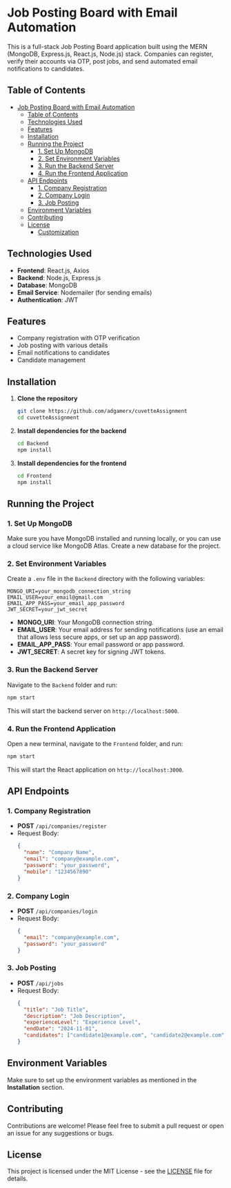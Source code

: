 # Job Posting Board with Email Automation

This is a full-stack Job Posting Board application built using the MERN (MongoDB, Express.js, React.js, Node.js) stack. Companies can register, verify their accounts via OTP, post jobs, and send automated email notifications to candidates.

## Table of Contents
- [Job Posting Board with Email Automation](#job-posting-board-with-email-automation)
  - [Table of Contents](#table-of-contents)
  - [Technologies Used](#technologies-used)
  - [Features](#features)
  - [Installation](#installation)
  - [Running the Project](#running-the-project)
    - [1. Set Up MongoDB](#1-set-up-mongodb)
    - [2. Set Environment Variables](#2-set-environment-variables)
    - [3. Run the Backend Server](#3-run-the-backend-server)
    - [4. Run the Frontend Application](#4-run-the-frontend-application)
  - [API Endpoints](#api-endpoints)
    - [1. Company Registration](#1-company-registration)
    - [2. Company Login](#2-company-login)
    - [3. Job Posting](#3-job-posting)
  - [Environment Variables](#environment-variables)
  - [Contributing](#contributing)
  - [License](#license)
    - [Customization](#customization)

## Technologies Used
- **Frontend**: React.js, Axios
- **Backend**: Node.js, Express.js
- **Database**: MongoDB
- **Email Service**: Nodemailer (for sending emails)
- **Authentication**: JWT

## Features
- Company registration with OTP verification
- Job posting with various details
- Email notifications to candidates
- Candidate management

## Installation

1. **Clone the repository**
   ```bash
   git clone https://github.com/adgamerx/cuvetteAssignment
   cd cuvetteAssignment
   ```

2. **Install dependencies for the backend**
   ```bash
   cd Backend
   npm install
   ```

3. **Install dependencies for the frontend**
   ```bash
   cd Frontend
   npm install
   ```

## Running the Project

### 1. Set Up MongoDB
Make sure you have MongoDB installed and running locally, or you can use a cloud service like MongoDB Atlas. Create a new database for the project.

### 2. Set Environment Variables
Create a `.env` file in the `Backend` directory with the following variables:

```
MONGO_URI=your_mongodb_connection_string
EMAIL_USER=your_email@gmail.com
EMAIL_APP_PASS=your_email_app_password
JWT_SECRET=your_jwt_secret
```

- **MONGO_URI**: Your MongoDB connection string.
- **EMAIL_USER**: Your email address for sending notifications (use an email that allows less secure apps, or set up an app password).
- **EMAIL_APP_PASS**: Your email password or app password.
- **JWT_SECRET**: A secret key for signing JWT tokens.

### 3. Run the Backend Server
Navigate to the `Backend` folder and run:
```bash
npm start
```
This will start the backend server on `http://localhost:5000`.

### 4. Run the Frontend Application
Open a new terminal, navigate to the `Frontend` folder, and run:
```bash
npm start
```
This will start the React application on `http://localhost:3000`.

## API Endpoints
### 1. Company Registration
- **POST** `/api/companies/register`
- Request Body:
  ```json
  {
    "name": "Company Name",
    "email": "company@example.com",
    "password": "your_password",
    "mobile": "1234567890"
  }
  ```

### 2. Company Login
- **POST** `/api/companies/login`
- Request Body:
  ```json
  {
    "email": "company@example.com",
    "password": "your_password"
  }
  ```

### 3. Job Posting
- **POST** `/api/jobs`
- Request Body:
  ```json
  {
    "title": "Job Title",
    "description": "Job Description",
    "experienceLevel": "Experience Level",
    "endDate": "2024-11-01",
    "candidates": ["candidate1@example.com", "candidate2@example.com"]
  }
  ```

## Environment Variables
Make sure to set up the environment variables as mentioned in the **Installation** section.

## Contributing
Contributions are welcome! Please feel free to submit a pull request or open an issue for any suggestions or bugs.

## License
This project is licensed under the MIT License - see the [LICENSE](LICENSE) file for details.
